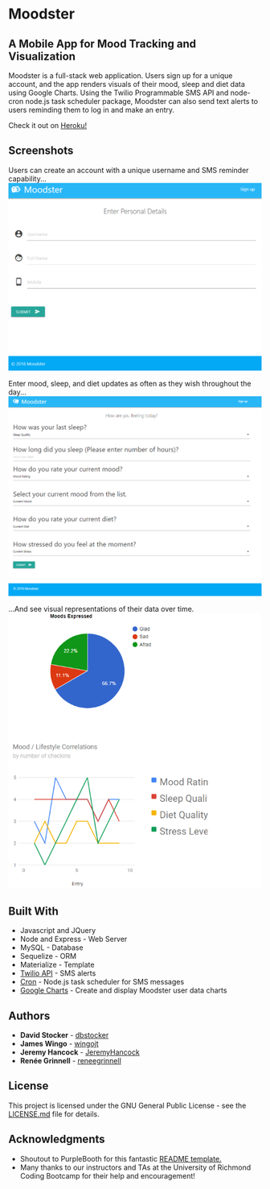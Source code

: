 # Moodster
## A Mobile App for Mood Tracking and Visualization

Moodster is a full-stack web application. Users sign up for a unique account, and the app renders visuals of their mood, sleep and diet data using Google Charts. Using the Twilio Programmable SMS API and node-cron node.js task scheduler package, Moodster can also send text alerts to users reminding them to log in and make an entry.

Check it out on [Heroku!](https://moodster.herokuapp.com)

## Screenshots

Users can create an account with a unique username and SMS reminder capability...
![Signup](public/styles/img/signup.PNG)

Enter mood, sleep, and diet updates as often as they wish throughout the day...
![Entries](public/styles/img/entries.PNG)

...And see visual representations of their data over time.
![Graphs](public/styles/img/graphs.PNG)

## Built With

* Javascript and JQuery
* Node and Express - Web Server
* MySQL - Database
* Sequelize - ORM
* Materialize - Template
* [Twilio API](https://www.twilio.com/sms) - SMS alerts
* [Cron](https://www.npmjs.com/package/node-cron) - Node.js task scheduler for SMS messages
* [Google Charts](https://developers.google.com/chart/) - Create and display Moodster user data charts

## Authors

* **David Stocker** - [dbstocker](https://github.com/dbstocker)
* **James Wingo** - [wingojt](https://github.com/wingojt)
* **Jeremy Hancock** - [JeremyHancock](https://github.com/JeremyHancock)
* **Renée Grinnell** - [reneegrinnell](https://github.com/reneegrinnell)

## License

This project is licensed under the GNU General Public License - see the [LICENSE.md](LICENSE.md) file for details.

## Acknowledgments

* Shoutout to PurpleBooth for this fantastic [README template.](https://gist.github.com/PurpleBooth/109311bb0361f32d87a2#file-readme-template-md)
* Many thanks to our instructors and TAs at the University of Richmond Coding Bootcamp for their help and encouragement!
